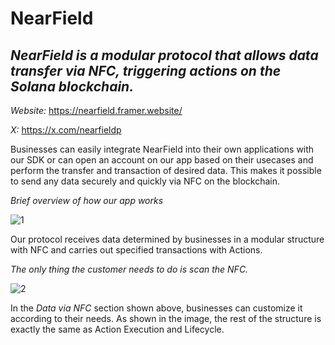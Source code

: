 # NearField
## *NearField is a modular protocol that allows data transfer via NFC, triggering actions on the Solana blockchain.*

*Website:* https://nearfield.framer.website/

*X:* https://x.com/nearfieldp

Businesses can easily integrate NearField into their own applications with our SDK or can open an account on our app based on their usecases and perform the transfer and transaction of desired data. This makes it possible to send any data securely and quickly via NFC on the blockchain.

*Brief overview of how our app works*

![1](https://github.com/user-attachments/assets/103424ec-89e6-44fc-92f2-30ec8e97ddc4)


Our protocol receives data determined by businesses in a modular structure with NFC and carries out specified transactions with Actions. 


*The only thing the customer needs to do is scan the NFC.*

![2](https://github.com/user-attachments/assets/8e79be4c-4a5e-4079-a05b-52e65167850c)


In the *Data via NFC* section shown above, businesses can customize it according to their needs. As shown in the image, the rest of the structure is exactly the same as Action Execution and Lifecycle.
